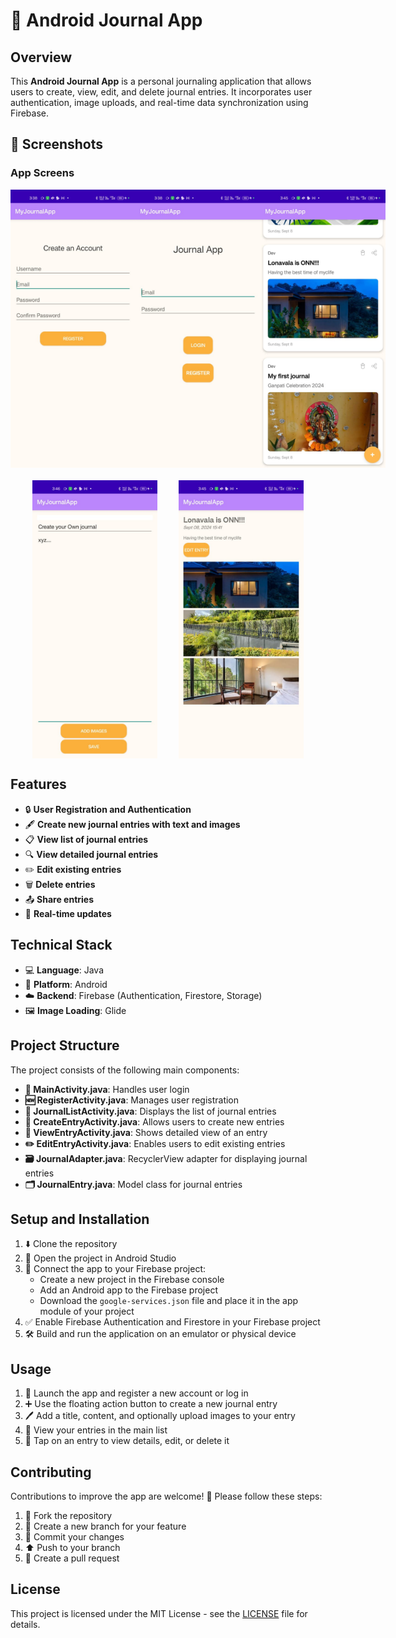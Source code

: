 # 📝 Android Journal App

## Overview
This **Android Journal App** is a personal journaling application that allows users to create, view, edit, and delete journal entries. It incorporates user authentication, image uploads, and real-time data synchronization using Firebase.

## 📸 Screenshots

### App Screens

<div style="display: flex; justify-content: space-around; margin-bottom: 20px;">
  <img src="images/registration.jpg" alt="Registration Screen" width="200"/>
  <img src="images/signing_in.jpg" alt="Login Screen" width="200"/>
  <img src="images/journal_list.jpg" alt="Journal List" width="200"/>
</div>

<div style="display: flex; justify-content: space-evenly;">
  <img src="images/create_journal.jpg" alt="Create New Entry" width="200"/>
  <img src="images/editjournal.jpg" alt="Edit Entry" width="200"/>
</div>


## Features
- 🔒 **User Registration and Authentication**
- 🖋️ **Create new journal entries with text and images**
- 📋 **View list of journal entries**
- 🔍 **View detailed journal entries**
- ✏️ **Edit existing entries**
- 🗑️ **Delete entries**
- 📤 **Share entries**
- 🔄 **Real-time updates**

## Technical Stack
- 💻 **Language**: Java
- 📱 **Platform**: Android
- ☁️ **Backend**: Firebase (Authentication, Firestore, Storage)
- 🖼️ **Image Loading**: Glide

## Project Structure
The project consists of the following main components:

- **📂 MainActivity.java**: Handles user login
- **🆕 RegisterActivity.java**: Manages user registration
- **📜 JournalListActivity.java**: Displays the list of journal entries
- **📝 CreateEntryActivity.java**: Allows users to create new entries
- **🔎 ViewEntryActivity.java**: Shows detailed view of an entry
- **✏️ EditEntryActivity.java**: Enables users to edit existing entries
- **🗃️ JournalAdapter.java**: RecyclerView adapter for displaying journal entries
- **🗂️ JournalEntry.java**: Model class for journal entries

## Setup and Installation
1. ⬇️ Clone the repository
2. 🚀 Open the project in Android Studio
3. 🔗 Connect the app to your Firebase project:
   - Create a new project in the Firebase console
   - Add an Android app to the Firebase project
   - Download the `google-services.json` file and place it in the app module of your project
4. ✅ Enable Firebase Authentication and Firestore in your Firebase project
5. 🛠️ Build and run the application on an emulator or physical device

## Usage
1. 📱 Launch the app and register a new account or log in
2. ➕ Use the floating action button to create a new journal entry
3. 🖊️ Add a title, content, and optionally upload images to your entry
4. 📑 View your entries in the main list
5. 🔧 Tap on an entry to view details, edit, or delete it

## Contributing
Contributions to improve the app are welcome! 🎉 Please follow these steps:

1. 🍴 Fork the repository
2. 🌿 Create a new branch for your feature
3. 💾 Commit your changes
4. ⬆️ Push to your branch
5. 📩 Create a pull request

## License
This project is licensed under the MIT License - see the [LICENSE](LICENSE) file for details.

